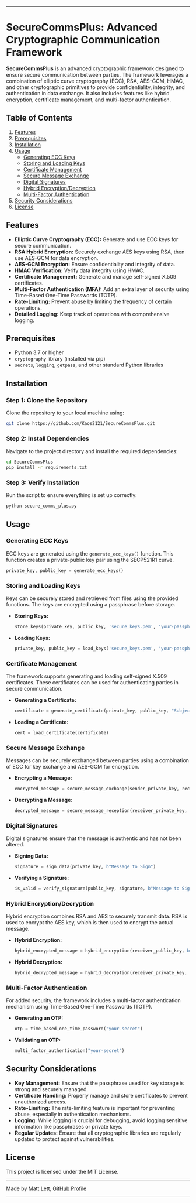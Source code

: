 
---

# SecureCommsPlus: Advanced Cryptographic Communication Framework

**SecureCommsPlus** is an advanced cryptographic framework designed to ensure secure communication between parties. The framework leverages a combination of elliptic curve cryptography (ECC), RSA, AES-GCM, HMAC, and other cryptographic primitives to provide confidentiality, integrity, and authentication in data exchange. It also includes features like hybrid encryption, certificate management, and multi-factor authentication.

## Table of Contents
1. [Features](#features)
2. [Prerequisites](#prerequisites)
3. [Installation](#installation)
4. [Usage](#usage)
    - [Generating ECC Keys](#generating-ecc-keys)
    - [Storing and Loading Keys](#storing-and-loading-keys)
    - [Certificate Management](#certificate-management)
    - [Secure Message Exchange](#secure-message-exchange)
    - [Digital Signatures](#digital-signatures)
    - [Hybrid Encryption/Decryption](#hybrid-encryptiondecryption)
    - [Multi-Factor Authentication](#multi-factor-authentication)
5. [Security Considerations](#security-considerations)
6. [License](#license)

## Features
- **Elliptic Curve Cryptography (ECC):** Generate and use ECC keys for secure communication.
- **RSA Hybrid Encryption:** Securely exchange AES keys using RSA, then use AES-GCM for data encryption.
- **AES-GCM Encryption:** Ensure confidentiality and integrity of data.
- **HMAC Verification:** Verify data integrity using HMAC.
- **Certificate Management:** Generate and manage self-signed X.509 certificates.
- **Multi-Factor Authentication (MFA):** Add an extra layer of security using Time-Based One-Time Passwords (TOTP).
- **Rate-Limiting:** Prevent abuse by limiting the frequency of certain operations.
- **Detailed Logging:** Keep track of operations with comprehensive logging.

## Prerequisites
- Python 3.7 or higher
- `cryptography` library (installed via pip)
- `secrets`, `logging`, `getpass`, and other standard Python libraries

## Installation

### Step 1: Clone the Repository
Clone the repository to your local machine using:
```bash
git clone https://github.com/Kaos2121/SecureCommsPlus.git
```

### Step 2: Install Dependencies
Navigate to the project directory and install the required dependencies:
```bash
cd SecureCommsPlus
pip install -r requirements.txt
```

### Step 3: Verify Installation
Run the script to ensure everything is set up correctly:
```bash
python secure_comms_plus.py
```

## Usage

### Generating ECC Keys
ECC keys are generated using the `generate_ecc_keys()` function. This function creates a private-public key pair using the SECP521R1 curve.

```python
private_key, public_key = generate_ecc_keys()
```

### Storing and Loading Keys
Keys can be securely stored and retrieved from files using the provided functions. The keys are encrypted using a passphrase before storage.

- **Storing Keys:**
    ```python
    store_keys(private_key, public_key, 'secure_keys.pem', 'your-passphrase')
    ```

- **Loading Keys:**
    ```python
    private_key, public_key = load_keys('secure_keys.pem', 'your-passphrase')
    ```

### Certificate Management
The framework supports generating and loading self-signed X.509 certificates. These certificates can be used for authenticating parties in secure communication.

- **Generating a Certificate:**
    ```python
    certificate = generate_certificate(private_key, public_key, "Subject Name", "Issuer Name", 123456789, 365)
    ```

- **Loading a Certificate:**
    ```python
    cert = load_certificate(certificate)
    ```

### Secure Message Exchange
Messages can be securely exchanged between parties using a combination of ECC for key exchange and AES-GCM for encryption.

- **Encrypting a Message:**
    ```python
    encrypted_message = secure_message_exchange(sender_private_key, receiver_public_key, b"Confidential Message", "passphrase")
    ```

- **Decrypting a Message:**
    ```python
    decrypted_message = secure_message_reception(receiver_private_key, sender_public_key, encrypted_message, "passphrase")
    ```

### Digital Signatures
Digital signatures ensure that the message is authentic and has not been altered.

- **Signing Data:**
    ```python
    signature = sign_data(private_key, b"Message to Sign")
    ```

- **Verifying a Signature:**
    ```python
    is_valid = verify_signature(public_key, signature, b"Message to Sign")
    ```

### Hybrid Encryption/Decryption
Hybrid encryption combines RSA and AES to securely transmit data. RSA is used to encrypt the AES key, which is then used to encrypt the actual message.

- **Hybrid Encryption:**
    ```python
    hybrid_encrypted_message = hybrid_encryption(receiver_public_key, b"Message to Encrypt")
    ```

- **Hybrid Decryption:**
    ```python
    hybrid_decrypted_message = hybrid_decryption(receiver_private_key, hybrid_encrypted_message)
    ```

### Multi-Factor Authentication
For added security, the framework includes a multi-factor authentication mechanism using Time-Based One-Time Passwords (TOTP).

- **Generating an OTP:**
    ```python
    otp = time_based_one_time_password("your-secret")
    ```

- **Validating an OTP:**
    ```python
    multi_factor_authentication("your-secret")
    ```

## Security Considerations
- **Key Management:** Ensure that the passphrase used for key storage is strong and securely managed.
- **Certificate Handling:** Properly manage and store certificates to prevent unauthorized access.
- **Rate-Limiting:** The rate-limiting feature is important for preventing abuse, especially in authentication mechanisms.
- **Logging:** While logging is crucial for debugging, avoid logging sensitive information like passphrases or private keys.
- **Regular Updates:** Ensure that all cryptographic libraries are regularly updated to protect against vulnerabilities.

## License
This project is licensed under the MIT License.

---

Made by Matt Lett, [GitHub Profile](https://github.com/Kaos2121)

--- 
